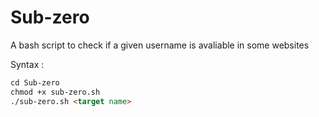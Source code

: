 # Sub-zero
A bash script to check if a given username is avaliable in some websites 

Syntax :
```markdown 
cd Sub-zero 
chmod +x sub-zero.sh
./sub-zero.sh <target name> 
  ```
